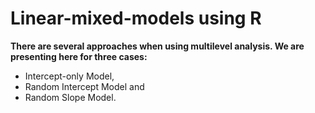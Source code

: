 # Linear-mixed-models using R

**There are several approaches when using multilevel analysis. We are presenting here for three cases:**

* Intercept-only Model,
* Random Intercept Model and
* Random Slope Model.
